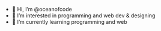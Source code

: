 - 👋 Hi, I’m @oceanofcode
- 👀 I’m interested in programming and web dev & designing
- 🌱 I’m currently learning programming and web

<!---
codelaska/codelaska is a ✨ special ✨ repository because its `README.md` (this file) appears on your GitHub profile.
You can click the Preview link to take a look at your changes.
--->
